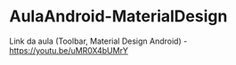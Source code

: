 # AulaAndroid-MaterialDesign

Link da aula (Toolbar, Material Design Android) - https://youtu.be/uMR0X4bUMrY
